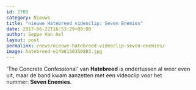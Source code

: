 ```yaml
---
id: 2705
category: Nieuws
title: "nieuwe Hatebreed videoclip: Seven Enemies"
date: 2017-06-22T16:53:29+00:00
author: Seppe Van Ael
layout: post
permalink: /news/nieuwe-hatebreed-videoclip-seven-enemies/
image: hatebreed-e1498150350803.jpg
---
```

'The Concrete Confessional' van **Hatebreed** is ondertussen al weer even uit, maar de band kwam aanzetten met een videoclip voor het nummer: **Seven Enemies**.

&nbsp;